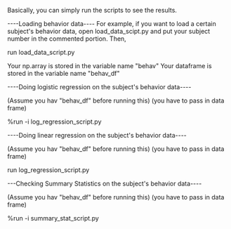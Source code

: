 


Basically, you can simply run the scripts to see the results. 


----Loading behavior data----
For example, if you want to load a certain subject's behavior data, open load_data_scipt.py and put your subject number in the commented portion.
Then,

run load_data_script.py

Your np.array is stored in the variable name "behav"
Your dataframe is stored in the variable name "behav_df"



----Doing logistic regression on the subject's behavior data----

(Assume you hav "behav_df" before running this)
(you have to pass in data frame)

%run -i log_regression_script.py



----Doing linear regression on the subject's behavior data----

(Assume you hav "behav_df" before running this)
(you have to pass in data frame)

run log_regression_script.py




---Checking Summary Statistics on the subject's behavior data----

(Assume you hav "behav_df" before running this)
(you have to pass in data frame)

%run -i summary_stat_script.py



